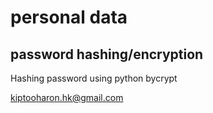 # personal data
## password hashing/encryption
Hashing password using python bycrypt

<author><kiptooharon.hk@gmail.com>
